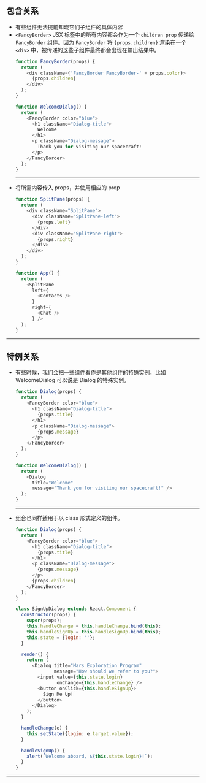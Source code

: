  ## 包含关系
- 有些组件无法提前知晓它们子组件的具体内容
- `<FancyBorder>` JSX 标签中的所有内容都会作为一个 `children prop` 传递给 `FancyBorder` 组件。因为 `FancyBorder` 将 `{props.children}` 渲染在一个 `<div>` 中，被传递的这些子组件最终都会出现在输出结果中。
	```javascript
	function FancyBorder(props) {
	  return (
	    <div className={'FancyBorder FancyBorder-' + props.color}>
	      {props.children}
	    </div>
	  );
	}
	
	function WelcomeDialog() {
	  return (
	    <FancyBorder color="blue">
	      <h1 className="Dialog-title">
	        Welcome
	      </h1>
	      <p className="Dialog-message">
	        Thank you for visiting our spacecraft!
	      </p>
	    </FancyBorder>
	  );
	}
	```
	***
 - 将所需内容传入 props，并使用相应的 prop
	```javascript
	function SplitPane(props) {
	  return (
	    <div className="SplitPane">
	      <div className="SplitPane-left">
	        {props.left}
	      </div>
	      <div className="SplitPane-right">
	        {props.right}
	      </div>
	    </div>
	  );
	}
	
	function App() {
	  return (
	    <SplitPane
	      left={
	        <Contacts />
	      }
	      right={
	        <Chat />
	      } />
	  );
	}
	```
***
## 特例关系
 - 有些时候，我们会把一些组件看作是其他组件的特殊实例，比如 WelcomeDialog 可以说是 Dialog 的特殊实例。
	```javascript
	function Dialog(props) {
	  return (
	    <FancyBorder color="blue">
	      <h1 className="Dialog-title">
	        {props.title}
	      </h1>
	      <p className="Dialog-message">
	        {props.message}
	      </p>
	    </FancyBorder>
	  );
	}
	
	function WelcomeDialog() {
	  return (
	    <Dialog
	      title="Welcome"
	      message="Thank you for visiting our spacecraft!" />
	  );
	}
	```
	***
 - 组合也同样适用于以 class 形式定义的组件。
	```javascript
	function Dialog(props) {
	  return (
	    <FancyBorder color="blue">
	      <h1 className="Dialog-title">
	        {props.title}
	      </h1>
	      <p className="Dialog-message">
	        {props.message}
	      </p>
	      {props.children}
	    </FancyBorder>
	  );
	}
	
	class SignUpDialog extends React.Component {
	  constructor(props) {
	    super(props);
	    this.handleChange = this.handleChange.bind(this);
	    this.handleSignUp = this.handleSignUp.bind(this);
	    this.state = {login: ''};
	  }
	
	  render() {
	    return (
	      <Dialog title="Mars Exploration Program"
	              message="How should we refer to you?">
	        <input value={this.state.login}
	               onChange={this.handleChange} />
	        <button onClick={this.handleSignUp}>
	          Sign Me Up!
	        </button>
	      </Dialog>
	    );
	  }
	
	  handleChange(e) {
	    this.setState({login: e.target.value});
	  }
	
	  handleSignUp() {
	    alert(`Welcome aboard, ${this.state.login}!`);
	  }
	}
	```
***

